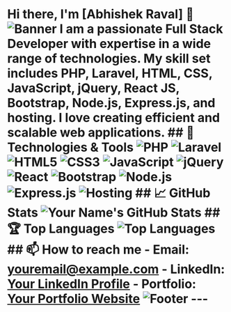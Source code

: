 # Hi there, I'm [Abhishek Raval] 👋 ![Banner](https://via.placeholder.com/1200x400.png?text=Welcome+to+My+GitHub+Profile) I am a passionate Full Stack Developer with expertise in a wide range of technologies. My skill set includes PHP, Laravel, HTML, CSS, JavaScript, jQuery, React JS, Bootstrap, Node.js, Express.js, and hosting. I love creating efficient and scalable web applications. ## 🔧 Technologies & Tools ![PHP](https://img.shields.io/badge/PHP-777BB4?style=for-the-badge&logo=php&logoColor=white) ![Laravel](https://img.shields.io/badge/Laravel-FF2D20?style=for-the-badge&logo=laravel&logoColor=white) ![HTML5](https://img.shields.io/badge/HTML5-E34F26?style=for-the-badge&logo=html5&logoColor=white) ![CSS3](https://img.shields.io/badge/CSS3-1572B6?style=for-the-badge&logo=css3&logoColor=white) ![JavaScript](https://img.shields.io/badge/JavaScript-F7DF1E?style=for-the-badge&logo=javascript&logoColor=black) ![jQuery](https://img.shields.io/badge/jQuery-0769AD?style=for-the-badge&logo=jquery&logoColor=white) ![React](https://img.shields.io/badge/React-20232A?style=for-the-badge&logo=react&logoColor=61DAFB) ![Bootstrap](https://img.shields.io/badge/Bootstrap-563D7C?style=for-the-badge&logo=bootstrap&logoColor=white) ![Node.js](https://img.shields.io/badge/Node.js-339933?style=for-the-badge&logo=nodedotjs&logoColor=white) ![Express.js](https://img.shields.io/badge/Express.js-000000?style=for-the-badge&logo=express&logoColor=white) ![Hosting](https://img.shields.io/badge/Hosting-430098?style=for-the-badge&logo=heroku&logoColor=white) ## 📈 GitHub Stats ![Your Name's GitHub Stats](https://github-readme-stats.vercel.app/api?username=yourusername&show_icons=true&theme=radical) ## 🏆 Top Languages ![Top Languages](https://github-readme-stats.vercel.app/api/top-langs/?username=yourusername&layout=compact&theme=radical) ## 📫 How to reach me - Email: [youremail@example.com](mailto:youremail@example.com) - LinkedIn: [Your LinkedIn Profile](https://www.linkedin.com/in/yourprofile) - Portfolio: [Your Portfolio Website](https://yourportfolio.com) ![Footer](https://via.placeholder.com/1200x200.png?text=Thanks+for+visiting+my+profile!+🙂) --- <!-- Add this to apply custom styles --> <style> .shields img { margin: 5px; } .banner img, .footer img { width: 100%; height: auto; } </style>
